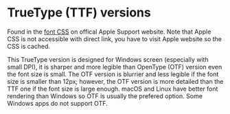 # TrueType (TTF) versions
Found in the [font CSS](https://www.apple.com/wss/fonts) on offical Apple Support website. Note that Apple CSS is not accessible with direct link, you have to visit Apple website so the CSS is cached.

This TrueType version is designed for Windows screen (especially with small DPI), it is sharper and more legible than OpenType (OTF) version even the font size is small. The OTF version is blurrier and less legible if the font size is smaller than 12px; however, the OTF version is more detailed than the TTF one if the font size is large enough. macOS and Linux have better font rendering than Windows so OTF is usually the prefered option. Some Windows apps do not support OTF.
